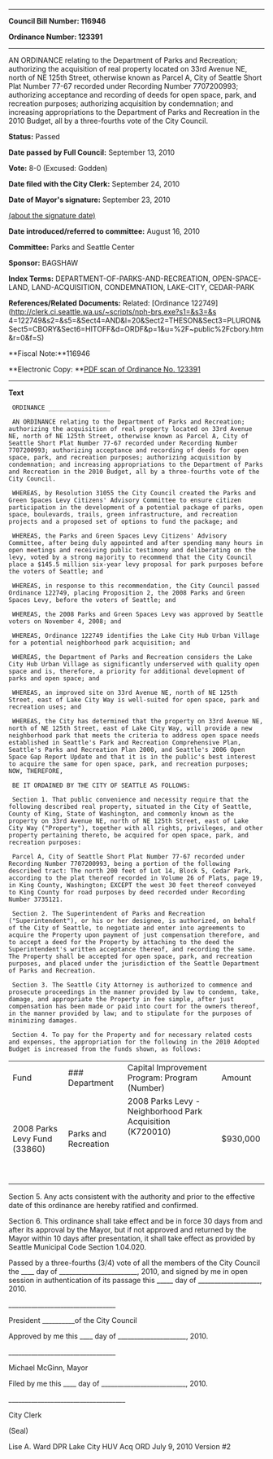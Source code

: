 

********

**Council Bill Number: 116946**
   
**Ordinance Number: 123391**
********

 AN ORDINANCE relating to the Department of Parks and Recreation; authorizing the acquisition of real property located on 33rd Avenue NE, north of NE 125th Street, otherwise known as Parcel A, City of Seattle Short Plat Number 77-67 recorded under Recording Number 7707200993; authorizing acceptance and recording of deeds for open space, park, and recreation purposes; authorizing acquisition by condemnation; and increasing appropriations to the Department of Parks and Recreation in the 2010 Budget, all by a three-fourths vote of the City Council.

**Status:** Passed
   
**Date passed by Full Council:** September 13, 2010
   
**Vote:** 8-0 (Excused: Godden)
   
**Date filed with the City Clerk:** September 24, 2010
   
**Date of Mayor's signature:** September 23, 2010
   
[(about the signature date)](/~public/approvaldate.htm)
   
   
   
**Date introduced/referred to committee:** August 16, 2010
   
**Committee:** Parks and Seattle Center
   
**Sponsor:** BAGSHAW
   
   
**Index Terms:** DEPARTMENT-OF-PARKS-AND-RECREATION, OPEN-SPACE-LAND, LAND-ACQUISITION, CONDEMNATION, LAKE-CITY, CEDAR-PARK

**References/Related Documents:** Related: [Ordinance 122749](http://clerk.ci.seattle.wa.us/~scripts/nph-brs.exe?s1=&s3=&s 4=122749&s2=&s5=&Sect4=AND&l=20&Sect2=THESON&Sect3=PLURON&Sect5=CBORY&Sect6=HITOFF&d=ORDF&p=1&u=%2F~public%2Fcbory.htm&r=0&f=S)

**Fiscal Note:**116946

**Electronic Copy: **[PDF scan of Ordinance No. 123391](/~archives/Ordinances/Ord_123391.pdf)

********

**Text**
   
```
 ORDINANCE _________________

 AN ORDINANCE relating to the Department of Parks and Recreation; authorizing the acquisition of real property located on 33rd Avenue NE, north of NE 125th Street, otherwise known as Parcel A, City of Seattle Short Plat Number 77-67 recorded under Recording Number 7707200993; authorizing acceptance and recording of deeds for open space, park, and recreation purposes; authorizing acquisition by condemnation; and increasing appropriations to the Department of Parks and Recreation in the 2010 Budget, all by a three-fourths vote of the City Council.

 WHEREAS, by Resolution 31055 the City Council created the Parks and Green Spaces Levy Citizens' Advisory Committee to ensure citizen participation in the development of a potential package of parks, open space, boulevards, trails, green infrastructure, and recreation projects and a proposed set of options to fund the package; and

 WHEREAS, the Parks and Green Spaces Levy Citizens' Advisory Committee, after being duly appointed and after spending many hours in open meetings and receiving public testimony and deliberating on the levy, voted by a strong majority to recommend that the City Council place a $145.5 million six-year levy proposal for park purposes before the voters of Seattle; and

 WHEREAS, in response to this recommendation, the City Council passed Ordinance 122749, placing Proposition 2, the 2008 Parks and Green Spaces Levy, before the voters of Seattle; and

 WHEREAS, the 2008 Parks and Green Spaces Levy was approved by Seattle voters on November 4, 2008; and

 WHEREAS, Ordinance 122749 identifies the Lake City Hub Urban Village for a potential neighborhood park acquisition; and

 WHEREAS, the Department of Parks and Recreation considers the Lake City Hub Urban Village as significantly underserved with quality open space and is, therefore, a priority for additional development of parks and open space; and

 WHEREAS, an improved site on 33rd Avenue NE, north of NE 125th Street, east of Lake City Way is well-suited for open space, park and recreation uses; and

 WHEREAS, the City has determined that the property on 33rd Avenue NE, north of NE 125th Street, east of Lake City Way, will provide a new neighborhood park that meets the criteria to address open space needs established in Seattle's Park and Recreation Comprehensive Plan, Seattle's Parks and Recreation Plan 2000, and Seattle's 2006 Open Space Gap Report Update and that it is in the public's best interest to acquire the same for open space, park, and recreation purposes; NOW, THEREFORE,

 BE IT ORDAINED BY THE CITY OF SEATTLE AS FOLLOWS:

 Section 1. That public convenience and necessity require that the following described real property, situated in the City of Seattle, County of King, State of Washington, and commonly known as the property on 33rd Avenue NE, north of NE 125th Street, east of Lake City Way ("Property"), together with all rights, privileges, and other property pertaining thereto, be acquired for open space, park, and recreation purposes:

 Parcel A, City of Seattle Short Plat Number 77-67 recorded under Recording Number 7707200993, being a portion of the following described tract: The north 200 feet of Lot 14, Block 5, Cedar Park, according to the plat thereof recorded in Volume 26 of Plats, page 19, in King County, Washington; EXCEPT the west 30 feet thereof conveyed to King County for road purposes by deed recorded under Recording Number 3735121.

 Section 2. The Superintendent of Parks and Recreation ("Superintendent"), or his or her designee, is authorized, on behalf of the City of Seattle, to negotiate and enter into agreements to acquire the Property upon payment of just compensation therefore, and to accept a deed for the Property by attaching to the deed the Superintendent's written acceptance thereof, and recording the same. The Property shall be accepted for open space, park, and recreation purposes, and placed under the jurisdiction of the Seattle Department of Parks and Recreation.

 Section 3. The Seattle City Attorney is authorized to commence and prosecute proceedings in the manner provided by law to condemn, take, damage, and appropriate the Property in fee simple, after just compensation has been made or paid into court for the owners thereof, in the manner provided by law; and to stipulate for the purposes of minimizing damages.

 Section 4. To pay for the Property and for necessary related costs and expenses, the appropriation for the following in the 2010 Adopted Budget is increased from the funds shown, as follows:

```
<table><tr><td>Fund

</td><td>
### Department

</td><td>Capital Improvement Program: Program (Number)

</td><td>Amount

</td></tr><tr><td>2008 Parks Levy Fund (33860)

</td><td>Parks and Recreation

</td><td>2008 Parks Levy - Neighborhood Park Acquisition (K720010)

 

 

</td><td>$930,000

</td></tr></table> Section 5. Any acts consistent with the authority and prior to the effective date of this ordinance are hereby ratified and confirmed.

 Section 6. This ordinance shall take effect and be in force 30 days from and after its approval by the Mayor, but if not approved and returned by the Mayor within 10 days after presentation, it shall take effect as provided by Seattle Municipal Code Section 1.04.020.

 Passed by a three-fourths (3/4) vote of all the members of the City Council the \_\_\_\_ day of \_\_\_\_\_\_\_\_\_\_\_\_\_\_\_\_\_\_\_\_\_\_\_\_, 2010, and signed by me in open session in authentication of its passage this \_\_\_\_\_ day of \_\_\_\_\_\_\_\_\_\_\_\_\_\_\_\_\_\_\_, 2010.

 \_\_\_\_\_\_\_\_\_\_\_\_\_\_\_\_\_\_\_\_\_\_\_\_\_\_\_\_\_\_\_\_\_

 President \_\_\_\_\_\_\_\_\_\_of the City Council

 Approved by me this \_\_\_\_ day of \_\_\_\_\_\_\_\_\_\_\_\_\_\_\_\_\_\_\_\_\_, 2010.

 \_\_\_\_\_\_\_\_\_\_\_\_\_\_\_\_\_\_\_\_\_\_\_\_\_\_\_\_\_\_\_\_\_

 Michael McGinn, Mayor

 Filed by me this \_\_\_\_ day of \_\_\_\_\_\_\_\_\_\_\_\_\_\_\_\_\_\_\_\_\_\_\_\_\_\_, 2010.

 \_\_\_\_\_\_\_\_\_\_\_\_\_\_\_\_\_\_\_\_\_\_\_\_\_\_\_\_\_\_\_\_\_\_\_\_

 City Clerk

 (Seal)

 Lise A. Ward DPR Lake City HUV Acq ORD July 9, 2010 Version #2

